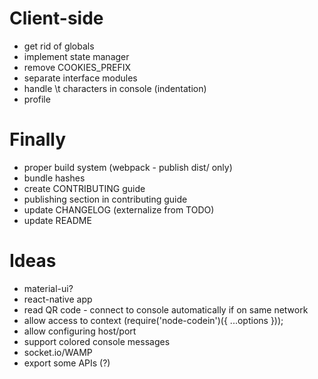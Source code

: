Client-side
===============
- get rid of globals
- implement state manager
- remove COOKIES_PREFIX
- separate interface modules
- handle \t characters in console (indentation)
- profile

Finally
=============
- proper build system (webpack - publish dist/ only)
- bundle hashes
- create CONTRIBUTING guide
- publishing section in contributing guide
- update CHANGELOG (externalize from TODO)
- update README

Ideas
=============
- material-ui?
- react-native app
- read QR code - connect to console automatically if on same network
- allow access to context (require('node-codein')({ ...options }));
- allow configuring host/port
- support colored console messages
- socket.io/WAMP
- export some APIs (?)
